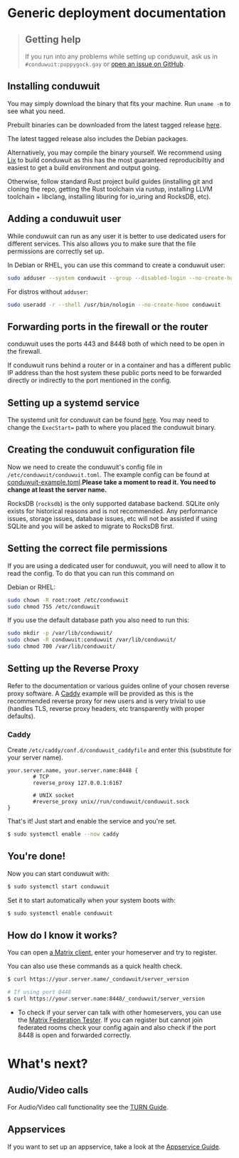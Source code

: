 # Generic deployment documentation

> ## Getting help
>
> If you run into any problems while setting up conduwuit, ask us
> in `#conduwuit:puppygock.gay` or [open an issue on GitHub](https://github.com/girlbossceo/conduwuit/issues/new).

## Installing conduwuit

You may simply download the binary that fits your machine. Run `uname -m` to see what you need.

Prebuilt binaries can be downloaded from the latest tagged release [here](https://github.com/girlbossceo/conduwuit/releases/latest).

The latest tagged release also includes the Debian packages.

Alternatively, you may compile the binary yourself. We recommend using [Lix](https://lix.systems) to build conduwuit as this has the most guaranteed
reproducibiltiy and easiest to get a build environment and output going.

Otherwise, follow standard Rust project build guides (installing git and cloning the repo, getting the Rust toolchain via rustup, installing LLVM toolchain + libclang, installing liburing for io_uring and RocksDB, etc).

## Adding a conduwuit user

While conduwuit can run as any user it is better to use dedicated users for different services. This also allows
you to make sure that the file permissions are correctly set up.

In Debian or RHEL, you can use this command to create a conduwuit user:

```bash
sudo adduser --system conduwuit --group --disabled-login --no-create-home
```

For distros without `adduser`:

```bash
sudo useradd -r --shell /usr/bin/nologin --no-create-home conduwuit
```

## Forwarding ports in the firewall or the router

conduwuit uses the ports 443 and 8448 both of which need to be open in the firewall.

If conduwuit runs behind a router or in a container and has a different public IP address than the host system these public ports need to be forwarded directly or indirectly to the port mentioned in the config.

## Setting up a systemd service

The systemd unit for conduwuit can be found [here](../configuration.md#example-systemd-unit-file). You may need to change the `ExecStart=` path to where you placed the conduwuit binary.

## Creating the conduwuit configuration file

Now we need to create the conduwuit's config file in `/etc/conduwuit/conduwuit.toml`. The example config can be found at [conduwuit-example.toml](../configuration.md).**Please take a moment to read it. You need to change at least the server name.**

RocksDB (`rocksdb`) is the only supported database backend. SQLite only exists for historical reasons and is not recommended. Any performance issues, storage issues, database issues, etc will not be assisted if using SQLite and you will be asked to migrate to RocksDB first.

## Setting the correct file permissions

If you are using a dedicated user for conduwuit, you will need to allow it to read the config. To do that you can run this command on

Debian or RHEL:

```bash
sudo chown -R root:root /etc/conduwuit
sudo chmod 755 /etc/conduwuit
```

If you use the default database path you also need to run this:

```bash
sudo mkdir -p /var/lib/conduwuit/
sudo chown -R conduwuit:conduwuit /var/lib/conduwuit/
sudo chmod 700 /var/lib/conduwuit/
```

## Setting up the Reverse Proxy

Refer to the documentation or various guides online of your chosen reverse proxy software. A [Caddy](https://caddyserver.com/) example will be provided as this is the recommended reverse proxy for new users and is very trivial to use (handles TLS, reverse proxy headers, etc transparently with proper defaults).

### Caddy

Create `/etc/caddy/conf.d/conduwuit_caddyfile` and enter this (substitute for your server name).

```caddy
your.server.name, your.server.name:8448 {
        # TCP
        reverse_proxy 127.0.0.1:6167

        # UNIX socket
        #reverse_proxy unix//run/conduwuit/conduwuit.sock
}
```

That's it! Just start and enable the service and you're set.

```bash
$ sudo systemctl enable --now caddy
```

## You're done!

Now you can start conduwuit with:

```bash
$ sudo systemctl start conduwuit
```

Set it to start automatically when your system boots with:

```bash
$ sudo systemctl enable conduwuit
```

## How do I know it works?

You can open [a Matrix client](https://matrix.org/ecosystem/clients), enter your homeserver and try to register.

You can also use these commands as a quick health check.

```bash
$ curl https://your.server.name/_conduwuit/server_version

# If using port 8448
$ curl https://your.server.name:8448/_conduwuit/server_version
```

- To check if your server can talk with other homeservers, you can use the [Matrix Federation Tester](https://federationtester.matrix.org/).
  If you can register but cannot join federated rooms check your config again and also check if the port 8448 is open and forwarded correctly.

# What's next?

## Audio/Video calls

For Audio/Video call functionality see the [TURN Guide](../turn.md).

## Appservices

If you want to set up an appservice, take a look at the [Appservice Guide](../appservices.md).
